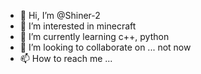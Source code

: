 - 👋 Hi, I’m @Shiner-2
- 👀 I’m interested in minecraft
- 🌱 I’m currently learning c++, python
- 💞️ I’m looking to collaborate on ... not now
- 📫 How to reach me ...

<!---
Shiner-2/Shiner-2 is a ✨ special ✨ repository because its `README.md` (this file) appears on your GitHub profile.
You can click the Preview link to take a look at your changes.
--->
